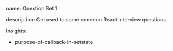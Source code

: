 name: Question Set 1

description: Get used to some common React interview questions.

insights:
  - purpose-of-callback-in-setstate